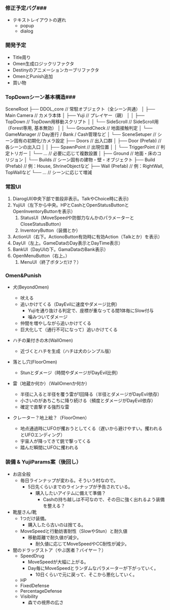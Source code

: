 ### 修正予定バグ###
- テキストレイアウトの遅れ
    - popup
    - dialog

### 開発予定 ###
- Title周り
- Omen生成ロジックリファクタ
- Destinyのアニメーションカーブリファクタ
- OmenとPunish追加
- 買い物

### TopDownシーン基本構造###

SceneRoot
├── DDOL_core                 // 常駐オブジェクト（全シーン共通）
│   ├── Main Camera           // カメラ本体
│   ├── Yuji                  // プレイヤー（親）
│   │   ├── TopDown           // TopDown用移動スクリプト
│   │   └── SideScroll        // SideScroll用（Forest専用, 基本無効）
│   │       └── GroundCheck   // 地面接触判定
│   └── GameManager           // Day進行 / Bank / Cash管理など
│
└── SceneSetuper              // シーン固有の初期化/カメラ設定
    ├── Doors                 // 出入口群
    │   ├── Door (Prefab)     // 各シーンの出入口
    │   │   ├── SpawnPoint    // 出現位置
    │   │   └── TriggerPoint  // 判定トリガー
    │   └── ...               // 必要に応じて複数設置
    │
    ├── Ground                // 地面・床のコリジョン
    │
    └── Builds                // シーン固有の建物・壁・オブジェクト
        ├── Build (Prefab)    // 例：House, ShrineObjectなど
        ├── Wall (Prefab)     // 例：RightWall, TopWallなど
        └── ...               // シーンに応じて増減


### 常設UI ###
1. DiarogUI(中央下部で普段非表示。TalkやChoice時に表示)
2. YujiUI（左下から中央。HPとCashとOpenStatusButtonとOpenInventoryButtonを表示）
    1. StatusUI（MoveSpeedや防御力なんかのパラメーターとCloseStatusButton）
    2. InventoryButton（装備とか）
3. ActionUI（右下。ActionoButton有効時に有効Action（Talkとか）を表示）
4. DayUI（左上。GameDataのDay表示とDayTime表示）
5. BankUI（DayUIの下。GamaDataのBank表示）
6. OpenMenuButton（右上。）
    1. MenuUI（終了ボタンだけ？）

### Omen&Punish ###
- 犬(BeyondOmen)
    - 吠える
    - 追いかけてくる（DayEvilに速度やダメージ比例）
        - Yujiを通り抜ける判定で、座標が重なってる間1体毎にSlow付与
        - 噛みついてダメージ
    - 仲間を増やしながら追いかけてくる
    - 巨大化して（通行不可になって）追いかけてくる

- ハチの巣付きの木(WallOmen)
    - 近づくとハチを生成（ハチは犬のシンプル版）

- 落とし穴(FloorOmen)
    - Stunとダメージ（時間やダメージがDayEvil比例）

- 雷（地蔵か何か）（WallOmenか何か）
    - 半径に入ると半径を覆う雷が1回降る（半径とダメージがDayEvil依存）
    - 小さいのがあちこちに降り続ける（頻度とダメージがDayEvil依存）
    - 確定で直撃する強烈な雷

- クレーター？地上絵？（FloorOmen）
    - 地点通過時にUFOが攫おうとしてくる（遅いから避けやすい。攫われるとUFOエンディング）
    - 宇宙人が降ってきて銃で撃ってくる
    - 踏んだ瞬間にUFOに攫われる


### 装備 & YujiParams案（後回し） ###
- お店全般
    - 毎日ラインナップが変わる。そういう村なので。
        - 5日先くらいまでのラインナップが予告されている。
            - 購入したいアイテムに備えて準備？
                - Cashの持ち越しは不可なので、その日に強く出れるよう装備を整える？
- 靴屋さん/靴
    - 1つだけ装備。
        - 購入したら古いのは捨てる。
    - MoveSpeedと行動妨害耐性（SlowやStun）と耐久値
        - 移動距離で耐久値が減少。
            - 耐久値に応じてMoveSpeedやCC耐性が減少。
- 闇のドラッグストア（やぶ医者？バイヤー？）
    - SpeedDrug
        - MoveSpeedが大幅に上がる。
        - Day毎にMoveSpeedとランダムなパラメーターが下がっていく。
            - 10日くらいで元に戻って、そこから悪化していく。
    - HP
    - FixedDefense
    - PercentageDefense
    - Visibility
        - 森での視界の広さ

